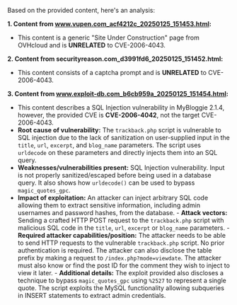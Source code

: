 Based on the provided content, here's an analysis:

**1. Content from www.vupen.com_acf4212c_20250125_151453.html:**

- This content is a generic "Site Under Construction" page from OVHcloud and is **UNRELATED** to CVE-2006-4043.

**2. Content from securityreason.com_d3991fd6_20250125_151452.html:**

- This content consists of a captcha prompt and is **UNRELATED** to CVE-2006-4043.

**3. Content from www.exploit-db.com_b6cb959a_20250125_151454.html:**
   - This content describes a SQL Injection vulnerability in MyBloggie 2.1.4, however, the provided CVE is **CVE-2006-4042**, not the target CVE-2006-4043.
   - **Root cause of vulnerability:**  The `trackback.php` script is vulnerable to SQL injection due to the lack of sanitization on user-supplied input in the `title`, `url`, `excerpt`, and `blog_name` parameters. The script uses `urldecode` on these parameters and directly injects them into an SQL query. 
   - **Weaknesses/vulnerabilities present:** SQL Injection vulnerability. Input is not properly sanitized/escaped before being used in a database query. It also shows how `urldecode()` can be used to bypass `magic_quotes_gpc`.
   - **Impact of exploitation:** An attacker can inject arbitrary SQL code allowing them to extract sensitive information, including admin usernames and password hashes, from the database.
    - **Attack vectors:** Sending a crafted HTTP POST request to the `trackback.php` script with malicious SQL code in the `title`, `url`, `excerpt` or `blog_name` parameters.
    - **Required attacker capabilities/position:** The attacker needs to be able to send HTTP requests to the vulnerable `trackback.php` script. No prior authentication is required. The attacker can also disclose the table prefix by making a request to `/index.php?mode=viewdate`. The attacker must also know or find the post ID for the comment they wish to inject to view it later.
    - **Additional details:** The exploit provided also discloses a technique to bypass `magic_quotes_gpc` using `%2527` to represent a single quote. The script exploits the MySQL functionality allowing subqueries in INSERT statements to extract admin credentials.